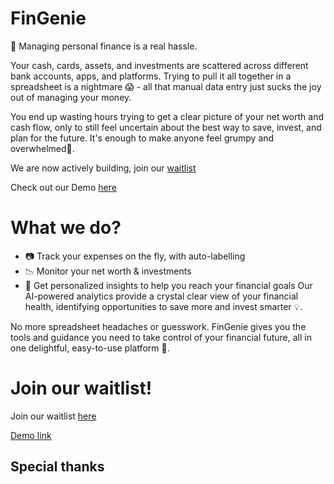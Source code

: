 # FinGenie
💼 Managing personal finance is a real hassle.

Your cash, cards, assets, and investments are scattered across different bank accounts, apps, and platforms. Trying to pull it all together in a spreadsheet is a nightmare 😱 - all that manual data entry just sucks the joy out of managing your money.

You end up wasting hours trying to get a clear picture of your net worth and cash flow, only to still feel uncertain about the best way to save, invest, and plan for the future. It's enough to make anyone feel grumpy and overwhelmed😤.

We are now actively building, join our [waitlist](https://docs.google.com/forms/d/e/1FAIpQLSfUOxlYt9DO9RGWDz5Z1ii4xZZu1lbN9IYkI0Sw0DhFi2cxyA/viewform)

Check out our Demo [here](https://www.loom.com/share/ee8f2f4b900e4d688b1f5b158d1ad018?sid=fa3d3dbb-47cf-4c2b-88a5-62e287cb29e5)

# What we do?
- 📷 Track your expenses on the fly, with auto-labelling
- 📉 Monitor your net worth & investments 
- 🤖 Get personalized insights to help you reach your financial goals
Our AI-powered analytics provide a crystal clear view of your financial health, identifying opportunities to save more and invest smarter 💡.

No more spreadsheet headaches or guesswork. FinGenie gives you the tools and guidance you need to take control of your financial future, all in one delightful, easy-to-use platform 🌈.

# Join our waitlist!
Join our waitlist [here](https://docs.google.com/forms/d/e/1FAIpQLSfUOxlYt9DO9RGWDz5Z1ii4xZZu1lbN9IYkI0Sw0DhFi2cxyA/viewform)

[Demo link](https://www.loom.com/share/ee8f2f4b900e4d688b1f5b158d1ad018?sid=fa3d3dbb-47cf-4c2b-88a5-62e287cb29e5)


## Special thanks
[Landy]: https://www.npmjs.com/package/cra-template-adrinlol
